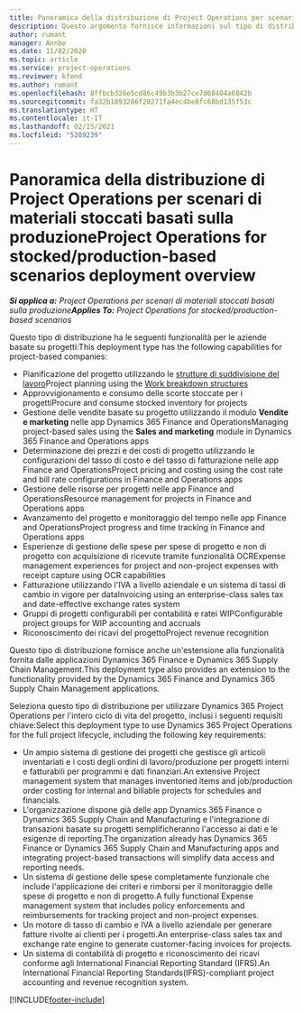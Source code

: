 ```yaml
---
title: Panoramica della distribuzione di Project Operations per scenari di materiali stoccati basati sulla produzione
description: Questo argomento fornisce informazioni sul tipo di distribuzione, Project Operations per scenari di materiali stoccati basati sulla produzione.
author: rumant
manager: Annbe
ms.date: 11/02/2020
ms.topic: article
ms.service: project-operations
ms.reviewer: kfend
ms.author: rumant
ms.openlocfilehash: 8ffbcb326e5cd86c49b3b3b27ce7d68404a6842b
ms.sourcegitcommit: fa32b1893286f20271fa4ec4be8fc68bd135f53c
ms.translationtype: HT
ms.contentlocale: it-IT
ms.lasthandoff: 02/15/2021
ms.locfileid: "5289239"
---
```

# <a name="project-operations-for-stockedproduction-based-scenarios-deployment-overview"></a><span data-ttu-id="f20c9-103">Panoramica della distribuzione di Project Operations per scenari di materiali stoccati basati sulla produzione</span><span class="sxs-lookup"><span data-stu-id="f20c9-103">Project Operations for stocked/production-based scenarios deployment overview</span></span>

<span data-ttu-id="f20c9-104">_**Si applica a:** Project Operations per scenari di materiali stoccati basati sulla produzione_</span><span class="sxs-lookup"><span data-stu-id="f20c9-104">_**Applies To:** Project Operations for stocked/production-based scenarios_</span></span>


<span data-ttu-id="f20c9-105">Questo tipo di distribuzione ha le seguenti funzionalità per le aziende basate su progetti:</span><span class="sxs-lookup"><span data-stu-id="f20c9-105">This deployment type has the following capabilities for project-based companies:</span></span>

- <span data-ttu-id="f20c9-106">Pianificazione del progetto utilizzando le [strutture di suddivisione del lavoro](work-breakdown-structures.md)</span><span class="sxs-lookup"><span data-stu-id="f20c9-106">Project planning using the [Work breakdown structures](work-breakdown-structures.md)</span></span>
- <span data-ttu-id="f20c9-107">Approvvigionamento e consumo delle scorte stoccate per i progetti</span><span class="sxs-lookup"><span data-stu-id="f20c9-107">Procure and consume stocked inventory for projects</span></span>
- <span data-ttu-id="f20c9-108">Gestione delle vendite basate su progetto utilizzando il modulo **Vendite e marketing** nelle app Dynamics 365 Finance and Operations</span><span class="sxs-lookup"><span data-stu-id="f20c9-108">Managing project-based sales using the **Sales and marketing** module in Dynamics 365 Finance and Operations apps</span></span>
- <span data-ttu-id="f20c9-109">Determinazione dei prezzi e dei costi di progetto utilizzando le configurazioni del tasso di costo e del tasso di fatturazione nelle app Finance and Operations</span><span class="sxs-lookup"><span data-stu-id="f20c9-109">Project pricing and costing using the cost rate and bill rate configurations in Finance and Operations apps</span></span>
- <span data-ttu-id="f20c9-110">Gestione delle risorse per progetti nelle app Finance and Operations</span><span class="sxs-lookup"><span data-stu-id="f20c9-110">Resource management for projects in Finance and Operations apps</span></span>
- <span data-ttu-id="f20c9-111">Avanzamento del progetto e monitoraggio del tempo nelle app Finance and Operations</span><span class="sxs-lookup"><span data-stu-id="f20c9-111">Project progress and time tracking in Finance and Operations apps</span></span>
- <span data-ttu-id="f20c9-112">Esperienze di gestione delle spese per spese di progetto e non di progetto con acquisizione di ricevute tramite funzionalità OCR</span><span class="sxs-lookup"><span data-stu-id="f20c9-112">Expense management experiences for project and non-project expenses with receipt capture using OCR capabilities</span></span>
- <span data-ttu-id="f20c9-113">Fatturazione utilizzando l'IVA a livello aziendale e un sistema di tassi di cambio in vigore per data</span><span class="sxs-lookup"><span data-stu-id="f20c9-113">Invoicing using an enterprise-class sales tax and date-effective exchange rates system</span></span>
- <span data-ttu-id="f20c9-114">Gruppi di progetti configurabili per contabilità e ratei WIP</span><span class="sxs-lookup"><span data-stu-id="f20c9-114">Configurable project groups for WIP accounting and accruals</span></span>
- <span data-ttu-id="f20c9-115">Riconoscimento dei ricavi del progetto</span><span class="sxs-lookup"><span data-stu-id="f20c9-115">Project revenue recognition</span></span>

<span data-ttu-id="f20c9-116">Questo tipo di distribuzione fornisce anche un'estensione alla funzionalità fornita dalle applicazioni Dynamics 365 Finance e Dynamics 365 Supply Chain Management.</span><span class="sxs-lookup"><span data-stu-id="f20c9-116">This deployment type also provides an extension to the functionality provided by the Dynamics 365 Finance and Dynamics 365 Supply Chain Management applications.</span></span>

<span data-ttu-id="f20c9-117">Seleziona questo tipo di distribuzione per utilizzare Dynamics 365 Project Operations per l'intero ciclo di vita del progetto, inclusi i seguenti requisiti chiave:</span><span class="sxs-lookup"><span data-stu-id="f20c9-117">Select this deployment type to use Dynamics 365 Project Operations for the full project lifecycle, including the following key requirements:</span></span>

- <span data-ttu-id="f20c9-118">Un ampio sistema di gestione dei progetti che gestisce gli articoli inventariati e i costi degli ordini di lavoro/produzione per progetti interni e fatturabili per programmi e dati finanziari.</span><span class="sxs-lookup"><span data-stu-id="f20c9-118">An extensive Project management system that manages inventoried items and job/production order costing for internal and billable projects for schedules and financials.</span></span>
- <span data-ttu-id="f20c9-119">L'organizzazione dispone già delle app Dynamics 365 Finance o Dynamics 365 Supply Chain and Manufacturing e l'integrazione di transazioni basate su progetti semplificheranno l'accesso ai dati e le esigenze di reporting.</span><span class="sxs-lookup"><span data-stu-id="f20c9-119">The organization already has Dynamics 365 Finance or Dynamics 365 Supply Chain and Manufacturing apps and integrating project-based transactions will simplify data access and reporting needs.</span></span>
- <span data-ttu-id="f20c9-120">Un sistema di gestione delle spese completamente funzionale che include l'applicazione dei criteri e rimborsi per il monitoraggio delle spese di progetto e non di progetto.</span><span class="sxs-lookup"><span data-stu-id="f20c9-120">A fully functional Expense management system that includes policy enforcements and reimbursements for tracking project and non-project expenses.</span></span>
- <span data-ttu-id="f20c9-121">Un motore di tasso di cambio e IVA a livello aziendale per generare fatture rivolte ai clienti per i progetti.</span><span class="sxs-lookup"><span data-stu-id="f20c9-121">An enterprise-class sales tax and exchange rate engine to generate customer-facing invoices for projects.</span></span>
- <span data-ttu-id="f20c9-122">Un sistema di contabilità di progetto e riconoscimento dei ricavi conforme agli International Financial Reporting Standard (IFRS).</span><span class="sxs-lookup"><span data-stu-id="f20c9-122">An International Financial Reporting Standards(IFRS)-compliant project accounting and revenue recognition system.</span></span>



[!INCLUDE[footer-include](../includes/footer-banner.md)]